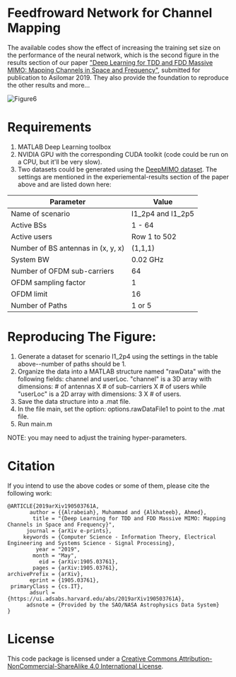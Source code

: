 # Feedfroward Network for Channel Mapping
The available codes show the effect of increasing the training set size on the performance of the neural network, which is the second figure in the results section of our paper ["Deep Learning for TDD and FDD Massive MIMO: Mapping Channels in Space and Frequency"](https://arxiv.org/abs/1905.03761), submitted for publication to Asilomar 2019. They also provide the foundation to reproduce the other results and more...

![Figure6](https://github.com/malrabeiah/DL-Massive-MIMO/blob/master/ChannelMapping/FDDTDDFigure6V2.png)
# Requirements
1) MATLAB Deep Learning toolbox
2) NVIDIA GPU with the corresponding CUDA toolkit (code could be run on a CPU, but it'll be very slow).
3) Two datasets could be generated using the [DeepMIMO dataset](https://github.com/DeepMIMO/DeepMIMO-codes). The settings are mentioned in the experiemental-results section of the paper above and are listed down here:

| Parameter | Value |
| -------- | ------ |
| Name of scenario | I1_2p4 and I1_2p5             |
| Active BSs    |            1 - 64                |   
| Active users     |  Row 1 to 502                 |
| Number of BS antennas in (x, y, x)  | (1,1,1)    |
| System BW | 0.02 GHz                             |
| Number of OFDM sub-carriers | 64                 |
| OFDM sampling factor | 1                         |
| OFDM limit | 16                                  |
| Number of Paths | 1 or 5                         |

# Reproducing The Figure:
1) Generate a dataset for scenario I1_2p4 using the settings in the table above--number of paths should be 1.
2) Organize the data into a MATLAB structure named "rawData" with the following fields: channel and userLoc. "channel" is a 3D array with dimensions: # of antennas X # of sub-carriers X # of users while "userLoc" is a 2D array with dimensions: 3 X # of users.
3) Save the data structure into a .mat file.
4) In the file main, set the option: options.rawDataFile1 to point to the .mat file.
5) Run main.m

NOTE: you may need to adjust the training hyper-parameters.

# Citation
If you intend to use the above codes or some of them, please cite the following work:
```
@ARTICLE{2019arXiv190503761A,
       author = {{Alrabeiah}, Muhammad and {Alkhateeb}, Ahmed},
        title = "{Deep Learning for TDD and FDD Massive MIMO: Mapping Channels in Space and Frequency}",
      journal = {arXiv e-prints},
     keywords = {Computer Science - Information Theory, Electrical Engineering and Systems Science - Signal Processing},
         year = "2019",
        month = "May",
          eid = {arXiv:1905.03761},
        pages = {arXiv:1905.03761},
archivePrefix = {arXiv},
       eprint = {1905.03761},
 primaryClass = {cs.IT},
       adsurl = {https://ui.adsabs.harvard.edu/abs/2019arXiv190503761A},
      adsnote = {Provided by the SAO/NASA Astrophysics Data System}
}
```



# License
This code package is licensed under a [Creative Commons Attribution-NonCommercial-ShareAlike 4.0 International License](https://creativecommons.org/licenses/by-nc-sa/4.0/).
